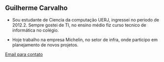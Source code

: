 ## Guilherme Carvalho 

* Sou estudante de Ciencia da computação UERJ, ingressei no periodo de 2012.2. Sempre gostei de TI, no ensino médio fiz curso tecnico de informática no colégio. 

* Hoje trabalho  na empresa Michelin, no setor de infra, onde participo em planejamento de novos projetos. 

[Email para contato](<mailto:carvalhog93@gmail.com>)

